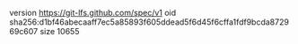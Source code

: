 version https://git-lfs.github.com/spec/v1
oid sha256:d1bf46abecaaff7ec5a85893f605ddead5f6d45f6cffa1fdf9bcda872969c607
size 10655

